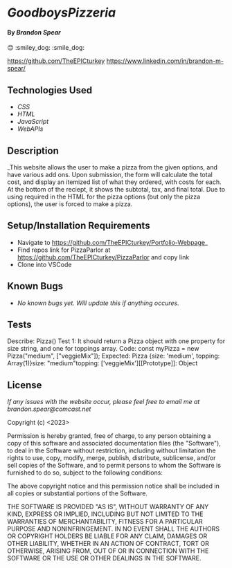 # _GoodboysPizzeria_

#### By _**Brandon Spear**_
 :blush: :smiley_dog: :smile_dog:

https://github.com/TheEPICturkey
https://www.linkedin.com/in/brandon-m-spear/



## Technologies Used

* _CSS_
* _HTML_
* _JavaScript_
* _WebAPIs_


## Description

_This website allows the user to make a pizza from the given options, and have various add ons. Upon submission, the form will calculate the total cost, and display an itemized list of what they ordered, with costs for each. At the bottom of the reciept, it shows the subtotal, tax, and final total. Due to using required in the HTML for the pizza options (but only the pizza options), the user is forced to make a pizza.

## Setup/Installation Requirements

* Navigate to https://github.com/TheEPICturkey/Portfolio-Webpage_
* Find repos link for PizzaParlor at https://github.com/TheEPICturkey/PizzaParlor and copy link
* Clone into VSCode



## Known Bugs

* _No known bugs yet. Will update this if anything occures._

## Tests 
Describe: Pizza()
Test 1: It should return a Pizza object with one property for size string, and one for toppings array.
Code: const myPizza = new Pizza("medium", ["veggieMix"]);
Expected: Pizza {size: 'medium', topping: Array(1)}size: "medium"topping: ['veggieMix'][[Prototype]]: Object


## License

_If any issues with the website occur, please feel free to email me at brandon.spear@comcast.net_

Copyright (c) <2023> <Copyright Brandon Spear>

Permission is hereby granted, free of charge, to any person obtaining a copy
of this software and associated documentation files (the "Software"), to deal
in the Software without restriction, including without limitation the rights
to use, copy, modify, merge, publish, distribute, sublicense, and/or sell
copies of the Software, and to permit persons to whom the Software is
furnished to do so, subject to the following conditions:

The above copyright notice and this permission notice shall be included in all
copies or substantial portions of the Software.

THE SOFTWARE IS PROVIDED "AS IS", WITHOUT WARRANTY OF ANY KIND, EXPRESS OR
IMPLIED, INCLUDING BUT NOT LIMITED TO THE WARRANTIES OF MERCHANTABILITY,
FITNESS FOR A PARTICULAR PURPOSE AND NONINFRINGEMENT. IN NO EVENT SHALL THE
AUTHORS OR COPYRIGHT HOLDERS BE LIABLE FOR ANY CLAIM, DAMAGES OR OTHER
LIABILITY, WHETHER IN AN ACTION OF CONTRACT, TORT OR OTHERWISE, ARISING FROM,
OUT OF OR IN CONNECTION WITH THE SOFTWARE OR THE USE OR OTHER DEALINGS IN THE
SOFTWARE.
